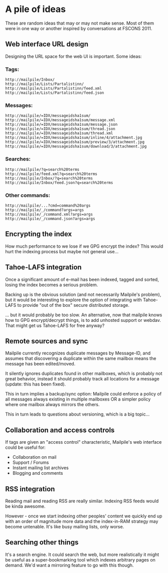 # A pile of ideas

These are random ideas that may or may not make sense.  Most of them
were in one way or another inspired by conversations at FSCONS 2011.


## Web interface URL design

Designing the URL space for the web UI is important.  Some ideas:

### Tags:

    http://mailpile/Inbox/
    http://mailpile/Lists/Partalistinn/
    http://mailpile/Lists/Partalistinn/feed.xml
    http://mailpile/Lists/Partalistinn/feed.json

### Messages:

    http://mailpile/=IDX/messageidsha1sum/
    http://mailpile/=IDX/messageidsha1sum/message.xml
    http://mailpile/=IDX/messageidsha1sum/message.json
    http://mailpile/=IDX/messageidsha1sum/thread.json
    http://mailpile/=IDX/messageidsha1sum/thread.xml
    http://mailpile/=IDX/messageidsha1sum/inline/4/attachment.jpg
    http://mailpile/=IDX/messageidsha1sum/preview/3/attachment.jpg
    http://mailpile/=IDX/messageidsha1sum/download/3/attachment.jpg

### Searches:

    http://mailpile/?q=search%20terms
    http://mailpile/feed.xml?q=search%20terms
    http://mailpile/Inbox/?q=search%20terms
    http://mailpile/Inbox/feed.json?q=search%20terms

### Other commands:

    http://mailpile/...?cmd=command%20args
    http://mailpile/_/command?args=args
    http://mailpile/_/command.xml?args=args
    http://mailpile/_/command.json?args=args


## Encrypting the index

How much performance to we lose if we GPG encrypt the index?  This would
hurt the indexing process but maybe not general use...


## Tahoe-LAFS integration

Once a significant amount of e-mail has been indexed, tagged and sorted,
losing the index becomes a serious problem.

Backing up is the obvious solution (and not necessarily Mailpile's problem),
but it would be interesting to explore the option of integrating with
Tahoe-LAFS to provide "out of the box" secure distributed storage.

... but it would probably be too slow.  An alternative, now that mailpile
knows how to GPG encrypt/decrypt things, is to add unhosted support or
webdav.  That might get us Tahoe-LAFS for free anyway?


## Remote sources and sync

Mailpile currently recognizes duplicate messages by Message-ID, and assumes
that discovering a duplicate within the same mailbox means the message has
been edited/moved.

It silently ignores duplicates found in other mailboxes, which is probably
not great behavior, instead it should probably track all locations for a
message (update: this has been fixed).

This in turn implies a backup/sync option: Mailpile could enforce a policy
of all messages always existing in multiple mailboxes OR a simpler policy
where one mailbox always mirrors the others.

This in turn leads to questions about versioning, which is a big topic...


## Collaboration and access controls

If tags are given an "access control" characteristic, Mailpile's web
interface could be useful for:

   * Collaboration on mail
   * Support / Forums
   * Instant mailing list archives
   * Blogging and comments


## RSS integration

Reading mail and reading RSS are really similar.  Indexing RSS feeds
would be kinda awesome.

However - once we start indexing other peoples' content we quickly end
up with an order of magnitude more data and the index-in-RAM strategy
may become untenable.  It's like busy mailing lists, only worse.


## Searching other things

It's a search engine.  It could search the web, but more realistically
it might be useful as a super-bookmarking tool which indexes arbitrary
pages on demand.  We'd want a mirroring feature to go with this though.


